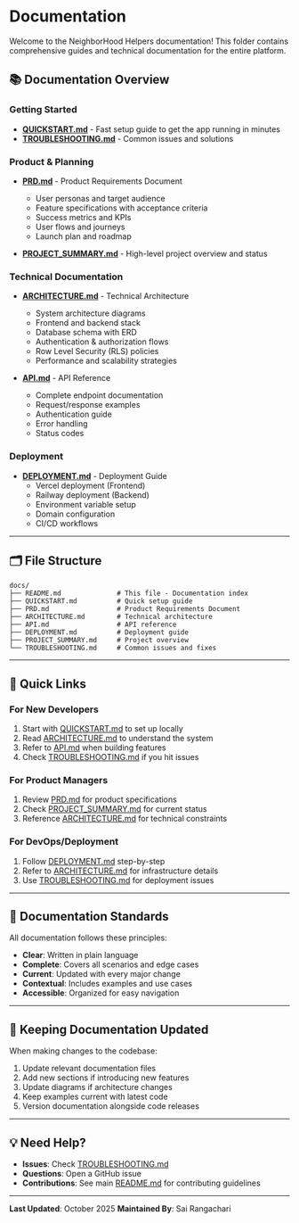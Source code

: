 # Documentation

Welcome to the NeighborHood Helpers documentation! This folder contains comprehensive guides and technical documentation for the entire platform.

## 📚 Documentation Overview

### Getting Started

- **[QUICKSTART.md](QUICKSTART.md)** - Fast setup guide to get the app running in minutes
- **[TROUBLESHOOTING.md](TROUBLESHOOTING.md)** - Common issues and solutions

### Product & Planning

- **[PRD.md](PRD.md)** - Product Requirements Document
  - User personas and target audience
  - Feature specifications with acceptance criteria
  - Success metrics and KPIs
  - User flows and journeys
  - Launch plan and roadmap

- **[PROJECT_SUMMARY.md](PROJECT_SUMMARY.md)** - High-level project overview and status

### Technical Documentation

- **[ARCHITECTURE.md](ARCHITECTURE.md)** - Technical Architecture
  - System architecture diagrams
  - Frontend and backend stack
  - Database schema with ERD
  - Authentication & authorization flows
  - Row Level Security (RLS) policies
  - Performance and scalability strategies

- **[API.md](API.md)** - API Reference
  - Complete endpoint documentation
  - Request/response examples
  - Authentication guide
  - Error handling
  - Status codes

### Deployment

- **[DEPLOYMENT.md](DEPLOYMENT.md)** - Deployment Guide
  - Vercel deployment (Frontend)
  - Railway deployment (Backend)
  - Environment variable setup
  - Domain configuration
  - CI/CD workflows

---

## 🗂️ File Structure

```
docs/
├── README.md              # This file - Documentation index
├── QUICKSTART.md          # Quick setup guide
├── PRD.md                 # Product Requirements Document
├── ARCHITECTURE.md        # Technical architecture
├── API.md                 # API reference
├── DEPLOYMENT.md          # Deployment guide
├── PROJECT_SUMMARY.md     # Project overview
└── TROUBLESHOOTING.md     # Common issues and fixes
```

---

## 🚀 Quick Links

### For New Developers
1. Start with [QUICKSTART.md](QUICKSTART.md) to set up locally
2. Read [ARCHITECTURE.md](ARCHITECTURE.md) to understand the system
3. Refer to [API.md](API.md) when building features
4. Check [TROUBLESHOOTING.md](TROUBLESHOOTING.md) if you hit issues

### For Product Managers
1. Review [PRD.md](PRD.md) for product specifications
2. Check [PROJECT_SUMMARY.md](PROJECT_SUMMARY.md) for current status
3. Reference [ARCHITECTURE.md](ARCHITECTURE.md) for technical constraints

### For DevOps/Deployment
1. Follow [DEPLOYMENT.md](DEPLOYMENT.md) step-by-step
2. Refer to [ARCHITECTURE.md](ARCHITECTURE.md) for infrastructure details
3. Use [TROUBLESHOOTING.md](TROUBLESHOOTING.md) for deployment issues

---

## 📝 Documentation Standards

All documentation follows these principles:
- **Clear**: Written in plain language
- **Complete**: Covers all scenarios and edge cases
- **Current**: Updated with every major change
- **Contextual**: Includes examples and use cases
- **Accessible**: Organized for easy navigation

---

## 🔄 Keeping Documentation Updated

When making changes to the codebase:
1. Update relevant documentation files
2. Add new sections if introducing new features
3. Update diagrams if architecture changes
4. Keep examples current with latest code
5. Version documentation alongside code releases

---

## 💡 Need Help?

- **Issues**: Check [TROUBLESHOOTING.md](TROUBLESHOOTING.md)
- **Questions**: Open a GitHub issue
- **Contributions**: See main [README.md](../README.md) for contributing guidelines

---

**Last Updated**: October 2025
**Maintained By**: Sai Rangachari
